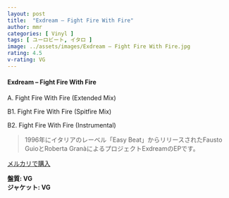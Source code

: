 ```yaml
---
layout: post
title:  "Exdream – Fight Fire With Fire"
author: mmr
categories: [ Vinyl ]
tags: [ ユーロビート, イタロ ]
image: ../assets/images/Exdream – Fight Fire With Fire.jpg
rating: 4.5
v-rating: VG
---
```


#### Exdream – Fight Fire With Fire

A. Fight Fire With Fire (Extended Mix)

B1. Fight Fire With Fire (Spitfire Mix)

B2. Fight Fire With Fire (Instrumental)

> 1996年にイタリアのレーベル「Easy Beat」からリリースされたFausto GuioとRoberta GranàによるプロジェクトExdreamのEPです。


[メルカリで購入](https://jp.mercari.com/item/m31521461508)

<div class="mt-4 mb-4 d-flex align-items-center">
<strong class="mr-1">盤質: VG</strong>
</div>
<div class="mt-4 mb-4 d-flex align-items-center">
<strong class="mr-1">ジャケット: VG</strong>
</div>
